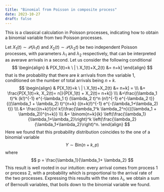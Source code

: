 ```yaml
---
title: "Binomial from Poisson in composite process"
date: 2023-10-27
draft: false
---
```


This is a classical calculation in Poisson processes, indicating how to obtain a binomial variable from two Poisson processes.

Let $X_1(t) \sim \mathcal{P}(\lambda_1 t)$ and $X_2(t) \sim \mathcal{P}(\lambda_2 t)$ be two independent Poisson processes, with parameters $\lambda_1$ and $\lambda_2$ respectively, that can be interpreted as averave arrivals in a second. Let us consider the following conditional
$$
\begin{align}
    & P[X_1(t)=k \ | \ X_1(t)+X_2(t) &= n+k]
    \end{align}
$$
that is the probability that there are $k$ arrivals from the variable 1, conditioned on the number of total arrivals being $n+k$.
$$
\begin{align}
    & P[X_1(t)=k \ | \  X_1(t)+X_2(t) &= n+k] = \\\
      &= \frac{P[X_1(t)=k, X_2(t)= n]}{P[X_1(t) + X_2(t)= n+k]} \\\
    &=\frac{(\lambda_1 t)^k (k!)^{-1} e^{-\lambda_1 t} (\lambda_2 t)^n (n!)^{-1} e^{-\lambda_2 t}}{((\lambda_1 + \lambda_2) t)^{n+k} ((n+k)!)^{-1} e^{-(\lambda_1+\lambda_2) t}} \\\
    &= \frac{(n+k)!}{n! k!}\frac{\lambda_1^k \lambda_2^n}{((\lambda_1 + \lambda_2))^{n+k}} \\\
    &= \binom{n+k}{k} \left(\frac{\lambda_1}{\lambda_1+\lambda_2}\right)^k \left(\frac{\lambda_2}{\lambda_1+\lambda_2}\right)^n.
\end{align}
$$
Here we found that this probability distribution coincides to the one of a binomial variable
$$
Y \sim \text{Bin}(n+k, p)
$$
where
$$
p = \frac{\lambda_1}{\lambda_1+ \lambda_2}
$$
This result is well rooted in our intuition: every arrival comes from process 1 or process 2, with a probability which is proportional to the arrival rate of the two processes. Expressing this results with the rates $\lambda_i$, we obtain a sum of Bernoulli variables, that boils down to the binomial variable we found.



